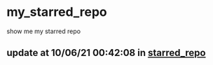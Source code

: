 # my_starred_repo
show me my starred repo

update at 10/06/21 00:42:08 in [starred_repo](./index.html)
---

